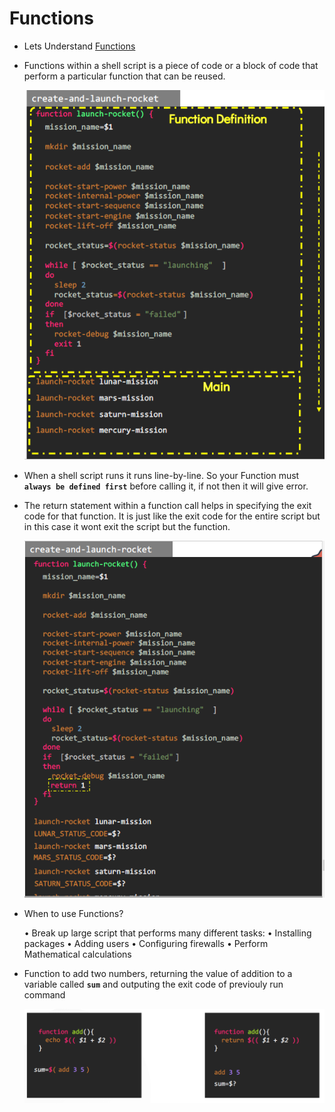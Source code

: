 # Functions

  - Lets Understand [Functions](https://kodekloud.com/courses/1029419/lectures/22172708)

  - Functions within a shell script is a piece of code or a block of code that perform a particular function that can be reused.

    ![f](../../images/f.PNG)

  - When a shell script runs it runs line-by-line. So your Function must **`always be defined first`** before calling it, if not then it will give error.

  - The return statement within a function call helps in specifying the exit code for that function. It is just like the exit code for the entire script but in this case it 
    wont exit the script but the function.

    ![re](../../images/re.PNG)

  - When to use Functions?

    • Break up large script that performs many different tasks:
    • Installing packages
    • Adding users
    • Configuring firewalls
    • Perform Mathematical calculations


  - Function to add two numbers, returning the value of addition to a variable called **`sum`** and outputing the exit code of previouly run command

    ![fu](../../images/fu.PNG)
    
    